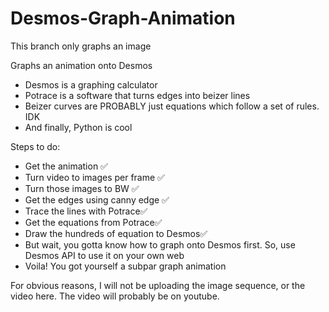 # Desmos-Graph-Animation
This branch only graphs an image

Graphs an animation onto Desmos
- Desmos is a graphing calculator
- Potrace is a software that turns edges into beizer lines
- Beizer curves are PROBABLY just equations which follow a set of rules. IDK
- And finally, Python is cool

Steps to do:
- Get the animation ✅
- Turn video to images per frame ✅
- Turn those images to BW ✅
- Get the edges using canny edge ✅
- Trace the lines with Potrace✅
- Get the equations from Potrace✅
- Draw the hundreds of equation to Desmos✅
- But wait, you gotta know how to graph onto Desmos first. So, use Desmos API to use it on your own web
- Voila! You got yourself a subpar graph animation

For obvious reasons, I will not be uploading the image sequence, or the video here. The video will probably be on youtube.
